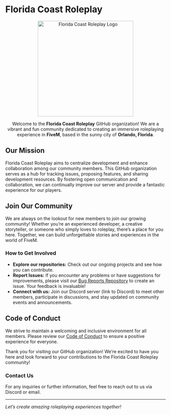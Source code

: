 # Florida Coast Roleplay

<p align="center">
  <img src="https://www.fcrp.xyz/dir/common/images/logo.png" alt="Florida Coast Roleplay Logo" width="300"> <!-- Adjust width as needed -->
</p>

<p align="center">
  Welcome to the <strong>Florida Coast Roleplay</strong> GitHub organization! We are a vibrant and fun community dedicated to creating an immersive roleplaying experience in <strong>FiveM</strong>, based in the sunny city of <strong>Orlando, Florida</strong>.
</p>

## Our Mission

Florida Coast Roleplay aims to centralize development and enhance collaboration among our community members. This GitHub organization serves as a hub for tracking issues, proposing features, and sharing development resources. By fostering open communication and collaboration, we can continually improve our server and provide a fantastic experience for our players.

## Join Our Community

We are always on the lookout for new members to join our growing community! Whether you’re an experienced developer, a creative storyteller, or someone who simply loves to roleplay, there’s a place for you here. Together, we can build unforgettable stories and experiences in the world of FiveM.

### How to Get Involved

- **Explore our repositories:** Check out our ongoing projects and see how you can contribute.
- **Report Issues:** If you encounter any problems or have suggestions for improvements, please visit our [Bug Reports Repository]([link_to_bug_reports_repo](https://github.com/Florida-Coast-Roleplay/Bug-Reports)) to create an issue. Your feedback is invaluable!
- **Connect with us:** Join our Discord server (link to Discord) to meet other members, participate in discussions, and stay updated on community events and announcements.

## Code of Conduct

We strive to maintain a welcoming and inclusive environment for all members. Please review our [Code of Conduct](https://example.com) to ensure a positive experience for everyone.

Thank you for visiting our GitHub organization! We’re excited to have you here and look forward to your contributions to the Florida Coast Roleplay community!

### Contact Us

For any inquiries or further information, feel free to reach out to us via Discord or email.

---

*Let’s create amazing roleplaying experiences together!*
